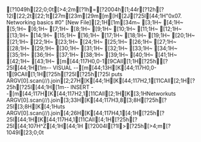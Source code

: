 [?1049h[22;0;0t[>4;2m[?1h=[?2004h[1;44r[?12h[?12l[22;2t[22;1t[27m[23m[29m[m[H[2J[?25l[44;1H"0x07. Networking basics #0" [New File][2;1H[1m[34m~                                                                                                                                     [3;1H~                                                                                                                                     [4;1H~                                                                                                                                     [5;1H~                                                                                                                                     [6;1H~                                                                                                                                     [7;1H~                                                                                                                                     [8;1H~                                                                                                                                     [9;1H~                                                                                                                                     [10;1H~                                                                                                                                     [11;1H~                                                                                                                                     [12;1H~                                                                                                                                     [13;1H~                                                                                                                                     [14;1H~                                                                                                                                     [15;1H~                                                                                                                                     [16;1H~                                                                                                                                     [17;1H~                                                                                                                                     [18;1H~                                                                                                                                     [19;1H~                                                                                                                                     [20;1H~                                                                                                                                     [21;1H~                                                                                                                                     [22;1H~                                                                                                                                     [23;1H~                                                                                                                                     [24;1H~                                                                                                                                     [25;1H~                                                                                                                                     [26;1H~                                                                                                                                     [27;1H~                                                                                                                                     [28;1H~                                                                                                                                     [29;1H~                                                                                                                                     [30;1H~                                                                                                                                     [31;1H~                                                                                                                                     [32;1H~                                                                                                                                     [33;1H~                                                                                                                                     [34;1H~                                                                                                                                     [35;1H~                                                                                                                                     [36;1H~                                                                                                                                     [37;1H~                                                                                                                                     [38;1H~                                                                                                                                     [39;1H~                                                                                                                                     [40;1H~                                                                                                                                     [41;1H~                                                                                                                                     [42;1H~                                                                                                                                     [43;1H~                                                                                                                                     [m[44;117H0,0-1[9CAll[1;1H[?25h[?25l[44;1H[1m-- VISUAL --[m[44;13H[K[44;117H0,0-1[9CAll[1;1H[?25h[?25l[?25h[?25l
puts ARGV[0].scan(//).join[2;27H[K[44;1H[K[44;117H2,1[11CAll[2;1H[?25h[?25l[44;1H[1m-- INSERT --[m[44;117H[K[44;117H2,1[11CAll[2;1H[K[3;1HNetworkuts ARGV[0].scan(//).join[3;33H[K[44;117H3,8[3;8H[?25h[?25l[3;8H[K[4;1Huts ARGV[0].scan(//).join[4;26H[K[44;117H4,1[4;1H[?25h[?25l[44;1H[K[44;117H4,1[11CAll[4;1H[?25h[?25l[44;107H^Z[4;1H[44;1H
[?2004l[?1l>[?25h[>4;m[?1049l[23;0;0t
